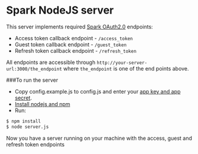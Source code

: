 Spark NodeJS server
===================
This server implements required [Spark OAuth2.0](https://spark.autodesk.com/developers/reference/authentication) endpoints:

* Access token callback endpoint - `/access_token`
* Guest token callback endpoint - `/guest_token`
* Refresh token callback endpoint - `/refresh_token`


All endpoints are accessible through `http://your-server-url:3000/the_endpoint` where `the_endpoint` is one of the end points above.

###To run the server
* Copy config.example.js to config.js and enter your [app key and app secret](https://spark.autodesk.com/developers/reference/introduction/tutorials/register-an-app). 
* [Install nodejs and npm](https://docs.npmjs.com/getting-started/installing-node)
* Run:
```sh
$ npm install
$ node server.js
```

Now you have a server running on your machine with the access, guest and refresh token endpoints
